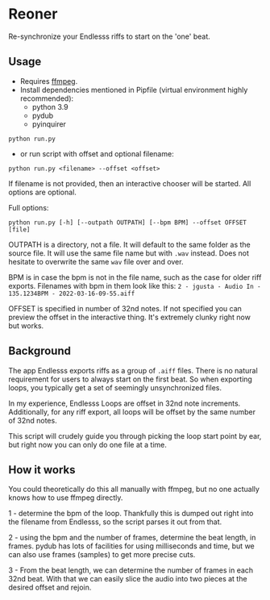 # Reoner

Re-synchronize your Endlesss riffs to start on the 'one' beat.

## Usage
- Requires [ffmpeg](https://www.ffmpeg.org/download.html). 
- Install dependencies mentioned in Pipfile (virtual environment highly recommended):
  - python 3.9
  - pydub
  - pyinquirer

```shell
python run.py
```
- or run script with offset and optional filename:
```shell
python run.py <filename> --offset <offset>
```

If filename is not provided, then an interactive chooser will be started. All options are optional.

Full options:
```shell
python run.py [-h] [--outpath OUTPATH] [--bpm BPM] --offset OFFSET [file]
```
OUTPATH is a directory, not a file. It will default to the same folder as the source file. It will use the same file name but with `.wav` instead. Does not hesitate to overwrite the same `wav` file over and over.

BPM is in case the bpm is not in the file name, such as the case for older riff exports. Filenames with bpm in them look like this: `2 - jgusta - Audio In - 135.1234BPM - 2022-03-16-09-55.aiff`

OFFSET is specified in number of 32nd notes. If not specified you can preview the offset in the interactive thing. It's extremely clunky right now but works.


## Background
The app Endlesss exports riffs as a group of `.aiff` files. There is no natural requirement for users to always start on the first beat. So when exporting loops, you typically get a set of seemingly unsynchronized files.

In my experience, Endlesss Loops are offset in 32nd note increments. Additionally, for any riff export, all loops will be offset by the same number of 32nd notes.

This script will crudely guide you through picking the loop start point by ear, but right now you can only do one file at a time.

## How it works
You could theoretically do this all manually with ffmpeg, but no one actually knows how to use ffmpeg directly.

1 - determine the bpm of the loop. Thankfully this is dumped out right into the filename from Endlesss, so the script parses it out from that. 

2 - using the bpm and the number of frames, determine the beat length, in frames. pydub has lots of facilities for using milliseconds and time, but we can also use frames (samples) to get more precise cuts. 

3 - From the beat length, we can determine the number of frames in each 32nd beat. With that we can easily slice the audio into two pieces at the desired offset and rejoin.
